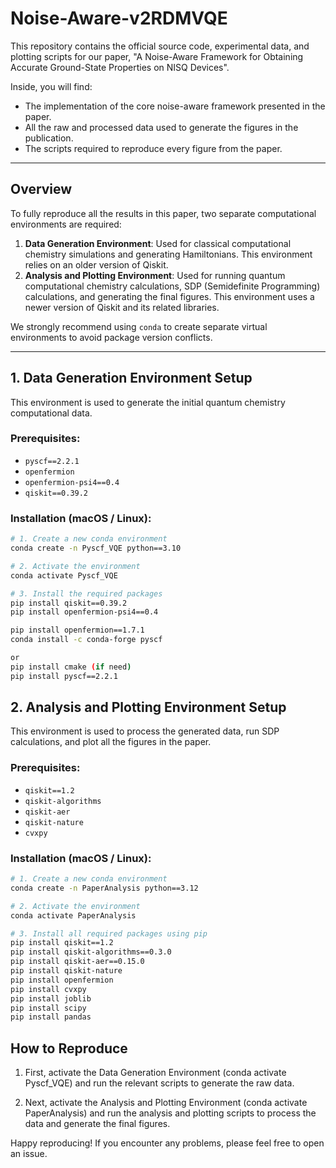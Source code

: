 # Noise-Aware-v2RDMVQE

This repository contains the official source code, experimental data, and plotting scripts for our paper, "A Noise-Aware Framework for Obtaining Accurate Ground-State Properties on NISQ Devices".

Inside, you will find:
* The implementation of the core noise-aware framework presented in the paper.
* All the raw and processed data used to generate the figures in the publication.
* The scripts required to reproduce every figure from the paper.

---
## Overview

To fully reproduce all the results in this paper, two separate computational environments are required:

1.  **Data Generation Environment**: Used for classical computational chemistry simulations and generating Hamiltonians. This environment relies on an older version of Qiskit.
2.  **Analysis and Plotting Environment**: Used for running quantum computational chemistry calculations, SDP (Semidefinite Programming) calculations, and generating the final figures. This environment uses a newer version of Qiskit and its related libraries.

We strongly recommend using `conda` to create separate virtual environments to avoid package version conflicts.

---
## 1. Data Generation Environment Setup

This environment is used to generate the initial quantum chemistry computational data.

### Prerequisites:

* `pyscf==2.2.1`
* `openfermion`
* `openfermion-psi4==0.4`
* `qiskit==0.39.2`

### Installation (macOS / Linux):

```bash
# 1. Create a new conda environment
conda create -n Pyscf_VQE python==3.10

# 2. Activate the environment
conda activate Pyscf_VQE

# 3. Install the required packages
pip install qiskit==0.39.2
pip install openfermion-psi4==0.4

pip install openfermion==1.7.1
conda install -c conda-forge pyscf

or
pip install cmake (if need)
pip install pyscf==2.2.1
```

## 2. Analysis and Plotting Environment Setup

This environment is used to process the generated data, run SDP calculations, and plot all the figures in the paper.

### Prerequisites:

* `qiskit==1.2`
* `qiskit-algorithms`
* `qiskit-aer`
* `qiskit-nature`
* `cvxpy`

### Installation (macOS / Linux):

```bash
# 1. Create a new conda environment
conda create -n PaperAnalysis python==3.12

# 2. Activate the environment
conda activate PaperAnalysis

# 3. Install all required packages using pip
pip install qiskit==1.2
pip install qiskit-algorithms==0.3.0
pip install qiskit-aer==0.15.0
pip install qiskit-nature
pip install openfermion
pip install cvxpy
pip install joblib
pip install scipy
pip install pandas
```

## How to Reproduce

1.  First, activate the Data Generation Environment (conda activate Pyscf_VQE) and run the relevant scripts to generate the raw data.

2.  Next, activate the Analysis and Plotting Environment (conda activate PaperAnalysis) and run the analysis and plotting scripts to process the data and generate the final figures.

Happy reproducing! If you encounter any problems, please feel free to open an issue.
